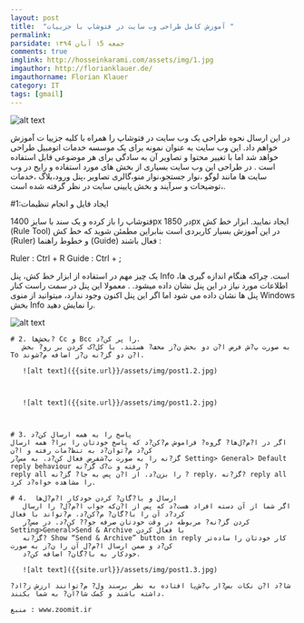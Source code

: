 ```yaml
---
layout: post
title:  "آموزش کامل طراحی وب سایت در فتوشاپ با جزییات "
permalink: 
parsidate: جمعه ۱5 آبان ۱۳۹4
comments: true
imglink: http://hosseinkarami.com/assets/img/1.jpg
imgauthor: http://florianklauer.de/
imgauthorname: Florian Klauer
category: IT
tags: [gmail]
---
```

![alt text]({{site.url}}/assets/img/1.jpg)


در این ارسال نحوه طراحی یک وب سایت در فتوشاپ را همراه با کلیه جزییا
ت آموزش خواهم داد.
این وب سایت به عنوان نمونه برای یک موسسه خدمات اتومبیل طراحی خواهد شد اما با تغییر
محتوا و تصاویر آن به سادگی برای هر موضوعی قابل استفاده است . در طراحی این وب سایت بسیاری از بخش های
مورد استفاده و رایج در وب سایت ها مانند لوگو ،نوار جستجو،نوار منو،گالری تصاویر ،پنل ورود،بلاگ ،خدمات
،توضیحات و سرآیند و بخش پایینی سایت در نظر گرفته شده است.

#1:ایجاد فایل و انجام تنظیمات

فتوشاپ را باز کرده و یک سند با سایز 1400px در 1850px ایجاد نمایید.
ابزار خط کش (Rule Tool) در این آموزش بسیار کاربردی است
 بنابراین مطمئن شوید که خط کش (Ruler) و خطوط راهنما (Guide) فعال باشند :


 Ruler : Ctrl + R
 Guide : Ctrl + ;


یک چیز مهم در استفاده از ابزار خط کش، پنل Info است. چراکه هنگام اندازه گیری ها، اطلاعات مورد نیاز در این پنل نشان داده میشود.
. معمولا این پنل در سمت راست کنار پنل ها نشان داده می شود اما اگر این پنل اکنون وجود ندارد، میتوانید از منوی Windows بخش Info را نمایش دهید.

   ![alt text]({{site.url}}/assets/img/2.jpg)

    # 2. بخش‌ها? Cc و Bcc را پر کن?د.
       به صورت پ?ش فرض ا?ن دو بخش ن?ز مخف? هستند. با کل?ک کردن بر رو? بخش To ا?ن دو گز?نه ن?ز اضافه م?‌شوند.

       ![alt text]({{site.url}}/assets/img/post1.2.jpg)



       ![alt text]({{site.url}}/assets/img/post1.2.jpg)



    # 3. پاسخ را به همه ارسال کن?د
    اگر در ا?م?ل‌ها? گروه? فراموش م?‌کن?د که پاسخ خودتان را برا? همه ارسال کن?د م?‌توان?د به تنظ?مات رفته و ا?ن
    گز?نه را به صورت پ?شفرض فعال کن?د. به مس?ر Setting> General> Default reply behaviour رفته و ت?ک گز?نه ?
    reply all را بزن?د. از ا?ن پس به جا? گز?نه ? reply، گز?نه‌? reply all را مشاهده خواه?د کرد.

    # 4.  ارسال و با?گان? کردن خودکار ا?م?ل‌ها
       اگر شما از آن دسته افراد هست?د که پس از ا?ن‌که جواب ا?م?ل? را ارسال کرد?د آن را با?گان? م?‌کن?د، م?‌تواند با فعال
       کردن گز?نه‌? مربوطه در وقت خودتان صرفه جو?? کن?د. در مس?ر Setting>General>Send & Archive با فعال کردن
       گز?نه‌? Show “Send & Archive” button in reply کار خودتان را ساده‌تر کن?د و ضمن ارسال ا?م?ل آن را ن?ز به صورت
       خودکار به با?گان? اضافه کن?د.

       ![alt text]({{site.url}}/assets/img/post1.3.jpg)

    شا?د ا?ن نکات بس?ار پ?ش‌پا افتاده به نظر برسند ول? م?‌توانند ارزش ز?اد? داشته باشند و کمک شا?ان? به شما بکنند.

    منبع : www.zoomit.ir
